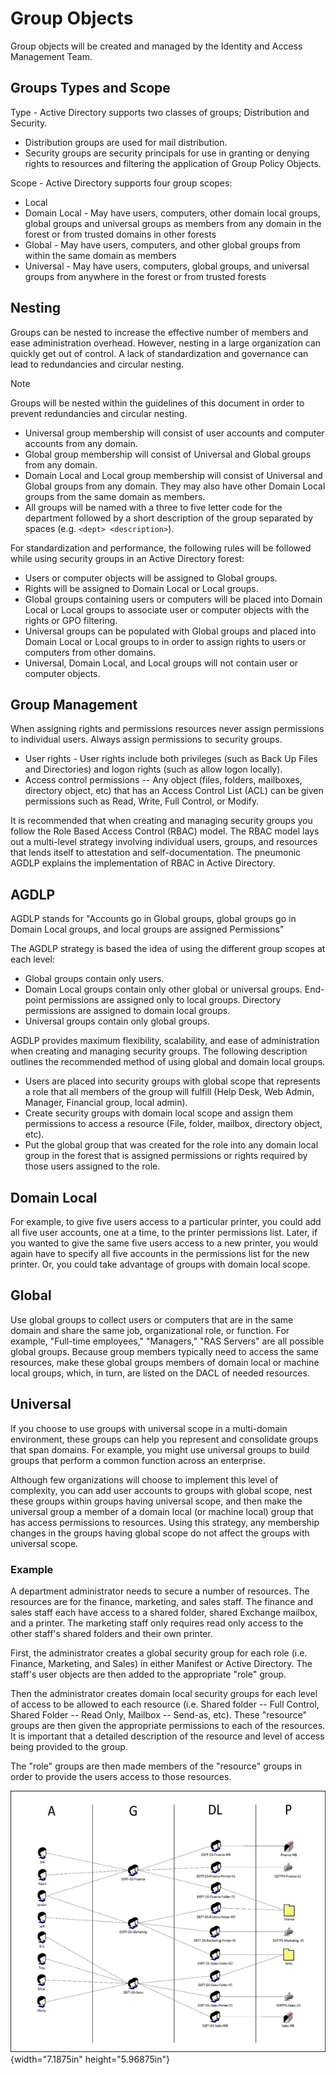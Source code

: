 # Group Objects

Group objects will be created and managed by the Identity and Access Management Team.

## Groups Types and Scope

Type - Active Directory supports two classes of groups; Distribution and Security.

- Distribution groups are used for mail distribution.
- Security groups are security principals for use in granting or denying rights to resources and filtering the application of Group Policy Objects.

Scope - Active Directory supports four group scopes:

- Local
- Domain Local - May have users, computers, other domain local groups, global groups and universal groups as members from any domain in the forest or from trusted domains in other forests
- Global - May have users, computers, and other global groups from within the same domain as members
- Universal - May have users, computers, global groups, and universal groups from anywhere in the forest or from trusted forests

## Nesting

Groups can be nested to increase the effective number of members and ease administration overhead. However, nesting in a large organization can quickly get out of control. A lack of standardization and governance can lead to redundancies and circular nesting.

> [!NOTE]
> Groups will be nested within the guidelines of this document in order to prevent redundancies and circular nesting.

- Universal group membership will consist of user accounts and computer accounts from any domain.
- Global group membership will consist of Universal and Global groups from any domain.
- Domain Local and Local group membership will consist of Universal and Global groups from any domain. They may also have other Domain Local groups from the same domain as members.
- All groups will be named with a three to five letter code for the department followed by a short description of the group separated by spaces (e.g. ```<dept> <description>```).

For standardization and performance, the following rules will be followed while using security groups in an Active Directory forest:

- Users or computer objects will be assigned to Global groups.
- Rights will be assigned to Domain Local or Local groups.
- Global groups containing users or computers will be placed into Domain Local or Local groups to associate user or computer objects with the rights or GPO filtering.
- Universal groups can be populated with Global groups and placed into Domain Local or Local groups to in order to assign rights to users or computers from other domains.
- Universal, Domain Local, and Local groups will not contain user or computer objects.

## Group Management

When assigning rights and permissions resources never assign permissions to individual users. Always assign permissions to security groups.

- User rights - User rights include both privileges (such as Back Up Files and Directories) and logon rights (such as allow logon locally).
- Access control permissions -- Any object (files, folders, mailboxes, directory object, etc) that has an Access Control List (ACL) can be given permissions such as Read, Write, Full Control, or Modify.

It is recommended that when creating and managing security groups you follow the Role Based Access Control (RBAC) model. The RBAC model lays out a multi-level strategy involving individual users, groups, and resources that lends itself to attestation and self-documentation. The pneumonic AGDLP explains the implementation of RBAC in Active Directory.

## AGDLP

AGDLP stands for "Accounts go in Global groups, global groups go in Domain Local groups, and local groups are assigned Permissions"

The AGDLP strategy is based the idea of using the different group scopes at each level:

- Global groups contain only users.
- Domain Local groups contain only other global or universal groups. End-point permissions are assigned only to local groups. Directory permissions are assigned to domain local groups.
- Universal groups contain only global groups.

AGDLP provides maximum flexibility, scalability, and ease of administration when creating and managing security groups. The following description outlines the recommended method of using global and domain local groups.

- Users are placed into security groups with global scope that represents a role that all members of the group will fulfill (Help Desk, Web Admin, Manager, Financial group, local admin).
- Create security groups with domain local scope and assign them permissions to access a resource (File, folder, mailbox, directory object, etc).
- Put the global group that was created for the role into any domain local group in the forest that is assigned permissions or rights required by those users assigned to the role.

## Domain Local

For example, to give five users access to a particular printer, you could add all five user accounts, one at a time, to the printer permissions list. Later, if you wanted to give the same five users access to a new printer, you would again have to specify all five accounts in the permissions list for the new printer. Or, you could take advantage of groups with domain local scope.

## Global

Use global groups to collect users or computers that are in the same domain and share the same job, organizational role, or function. For example, "Full-time employees," "Managers," "RAS Servers" are all possible global groups. Because group members typically need to access the same resources, make these global groups members of domain local or machine local groups, which, in turn, are listed on the DACL of needed resources.

## Universal

If you choose to use groups with universal scope in a multi-domain environment, these groups can help you represent and consolidate groups that span domains. For example, you might use universal groups to build groups that perform a common function across an enterprise.

Although few organizations will choose to implement this level of complexity, you can add user accounts to groups with global scope, nest these groups within groups having universal scope, and then make the universal group a member of a domain local (or machine local) group that has access permissions to resources. Using this strategy, any membership changes in the groups having global scope do not affect the groups with universal scope.

### Example

A department administrator needs to secure a number of resources. The resources are for the finance, marketing, and sales staff. The finance and sales staff each have access to a shared folder, shared Exchange mailbox, and a printer. The marketing staff only requires read only access to the other staff's shared folders and their own printer.

First, the administrator creates a global security group for each role (i.e. Finance, Marketing, and Sales) in either Manifest or Active Directory. The staff's user objects are then added to the appropriate "role" group.

Then the administrator creates domain local security groups for each level of access to be allowed to each resource (i.e. Shared folder -- Full Control, Shared Folder -- Read Only, Mailbox -- Send-as, etc). These "resource" groups are then given the appropriate permissions to each of the resources. It is important that a detailed description of the resource and level of access being provided to the group.

The "role" groups are then made members of the "resource" groups in order to provide the users access to those resources.

![Machine generated alternative text: ](media/Active-Directory_Group-Objects-image1.png){width="7.1875in" height="5.96875in"}
